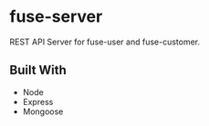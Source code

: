 # fuse-server
REST API Server for fuse-user and fuse-customer.

## Built With
  * Node
  * Express
  * Mongoose
